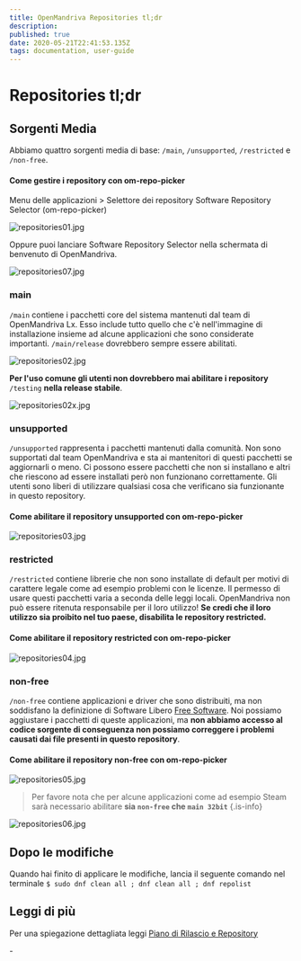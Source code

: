 ```yaml
---
title: OpenMandriva Repositories tl;dr
description: 
published: true
date: 2020-05-21T22:41:53.135Z
tags: documentation, user-guide
---
```


# Repositories tl;dr
## Sorgenti Media
Abbiamo quattro sorgenti media di base: `/main`, `/unsupported`, `/restricted` e `/non-free`.

#### Come gestire i repository con om-repo-picker

Menu delle applicazioni > Selettore dei repository Software Repository Selector (om-repo-picker)

![repositories01.jpg](/images/repositories01.jpg)

Oppure puoi lanciare Software Repository Selector nella schermata di benvenuto di OpenMandriva.

![repositories07.jpg](/images/repositories07.jpg)

### main
`/main` contiene i pacchetti core del sistema mantenuti dal team di OpenMandriva Lx.
Esso include tutto quello che c'è nell'immagine di installazione insieme ad alcune applicazioni che sono considerate importanti. `/main/release` dovrebbero sempre essere abilitati.

![repositories02.jpg](/images/repositories02.jpg)

**Per l'uso comune gli utenti non dovrebbero mai abilitare i repository** `/testing` **nella release stabile**.

![repositories02x.jpg](/images/repositories02x.jpg)

### unsupported
`/unsupported` rappresenta i pacchetti mantenuti dalla comunità.
Non sono supportati dal team OpenMandriva e sta ai mantenitori di questi pacchetti se aggiornarli o meno. Ci possono essere pacchetti che non si installano e altri che riescono ad essere installati però non funzionano correttamente. Gli utenti sono liberi di utilizzare qualsiasi cosa che verificano sia funzionante in questo repository.
#### Come abilitare il repository unsupported con om-repo-picker

![repositories03.jpg](/images/repositories03.jpg)

### restricted
`/restricted` contiene librerie che non sono installate di default per motivi di carattere legale come ad esempio problemi con le licenze.
Il permesso di usare questi pacchetti varia a seconda delle leggi locali. OpenMandriva non può essere ritenuta responsabile per il loro utilizzo!
**Se credi che il loro utilizzo sia proibito nel tuo paese, disabilita le repository restricted.**
#### Come abilitare il repository restricted con om-repo-picker

![repositories04.jpg](/images/repositories04.jpg)

### non-free
`/non-free` contiene applicazioni e driver che sono distribuiti, ma non soddisfano la definizione di Software Libero [Free Software](https://en.wikipedia.org/wiki/The_Free_Software_Definition). Noi possiamo aggiustare i pacchetti di queste applicazioni, ma **non abbiamo accesso al codice sorgente di conseguenza non possiamo correggere i problemi causati dai file presenti in questo repository**.
#### Come abilitare il repository non-free con om-repo-picker

![repositories05.jpg](/images/repositories05.jpg)

> Per favore nota che per alcune applicazioni come ad esempio Steam sarà necessario abilitare **sia `non-free` che `main 32bit`**
{.is-info}


![repositories06.jpg](/images/repositories08.jpg)

## Dopo le modifiche
Quando hai finito di applicare le modifiche, lancia il seguente comando nel terminale
`$ sudo dnf clean all ; dnf clean all ; dnf repolist`

## Leggi di più
Per una spiegazione dettagliata leggi  [Piano di Rilascio e Repository](/doc/release-plan-and-repositories)

\-




